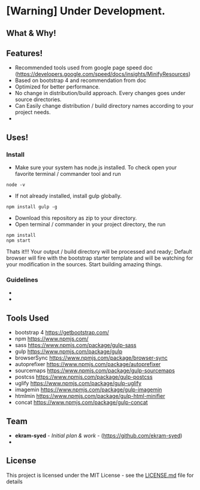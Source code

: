 # [Warning] Under Development.

## What & Why!

## Features!
- Recommended tools used from google page speed doc (https://developers.google.com/speed/docs/insights/MinifyResources)
- Based on bootstrap 4 and recommendation from doc
- Optimized for better performance.
- No change in distribution/build approach. Every changes goes under source directories.   
- Can Easily change distribution / build directory names according to your project needs.
- 

## Uses!

### Install

- Make sure your system has node.js installed. To check open your favorite terminal / commander tool and run
```
node -v
```
- If not already installed, install gulp globally.
```
npm install gulp -g
```
- Download this repository as zip to your directory.
- Open terminal / commander in your project directory, the run
```
npm install
npm start
```
Thats it!!! Your output / build directory will be processed and ready; Default browser will fire with the bootstrap starter template and will be watching for your modification in the sources.
Start building amazing things.

### Guidelines

- 
-   

## Tools Used
- bootstrap 4  https://getbootstrap.com/
- npm          https://www.npmjs.com/
- sass         https://www.npmjs.com/package/gulp-sass
- gulp         https://www.npmjs.com/package/gulp
- browserSync  https://www.npmjs.com/package/browser-sync
- autoprefixer https://www.npmjs.com/package/autoprefixer
- sourcemaps   https://www.npmjs.com/package/gulp-sourcemaps
- postcss      https://www.npmjs.com/package/gulp-postcss
- uglify       https://www.npmjs.com/package/gulp-uglify
- imagemin     https://www.npmjs.com/package/gulp-imagemin
- htmlmin      https://www.npmjs.com/package/gulp-html-minifier
- concat       https://www.npmjs.com/package/gulp-concat

## Team

* **ekram-syed** - *Initial plan & work* - (https://github.com/ekram-syed)
* 

## License

This project is licensed under the MIT License - see the [LICENSE.md](LICENSE.md) file for details
